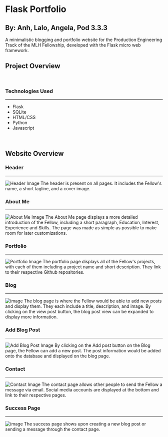 # Flask Portfolio
## By: Anh, Lalo, Angela, Pod 3.3.3

A minimalistic blogging and portfolio website for the Production Engineering Track of the MLH Fellowship, developed with the Flask micro web framework.
<br>

## Project Overview
<br>

### Technologies Used
---
- Flask
- SQLite
- HTML/CSS
- Python
- Javascript
<br>


## Website Overview
### Header
---
![Header Image](https://user-images.githubusercontent.com/74735037/121630920-12ffa080-ca4c-11eb-99cd-828b1b2c7485.png)
The header is present on all pages. It includes the Fellow's name, a short tagline, and a cover image.
<br>

### About Me
---
![About Me Image](https://user-images.githubusercontent.com/35150672/121641295-dc258c80-ca43-11eb-9843-5c9ac24a988d.png)
The About Me page displays a more detailed introduction of the Fellow, including a short paragraph, Education, Interest, Experience and Skills. The page was made as simple as possible to make room for later customizations.
<br>

### Portfolio
---
![Portfolio Image](https://user-images.githubusercontent.com/74735037/121631029-522df180-ca4c-11eb-92b8-e15ed12cd9b1.png)
The portfolio page displays all of the Fellow's projects, with each of them including a project name and short description. They link to their respective Github repositories.
<br>
### Blog
---
![image](https://user-images.githubusercontent.com/54692916/121721441-e4181780-caa9-11eb-9cdb-10675f8f2085.png)
The blog page is where the Fellow would be able to add new posts and display them. They each include a title, description, and image. By clicking on the view post button, the blog post view can be expanded to display more information.
<br>

### Add Blog Post
---
![Add Blog Post Image](https://user-images.githubusercontent.com/74735037/121631238-b0f36b00-ca4c-11eb-9615-7a9390320c93.png)
By clicking on the Add post button on the Blog page, the Fellow can add a new post. The post information would be added onto the database and displayed on the blog page.
<br>

### Contact
---
![Contact Image](https://user-images.githubusercontent.com/74735037/121631322-de401900-ca4c-11eb-8bf9-b324ee22966c.png)
The contact page allows other people to send the Fellow a message via email. Social media accounts are displayed at the bottom and link to their respective pages.
<br>

### Success Page
---
![image](https://user-images.githubusercontent.com/54692916/121721673-20e40e80-caaa-11eb-92a3-0b26fe5e5778.png)
The success page shows upon creating a new blog post or sending a message through the contact page.
